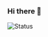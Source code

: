 ### Hi there 👋

![Status](https://github-readme-stats.vercel.app/api?username=NocDevX&show_icons=true&theme=radical)
